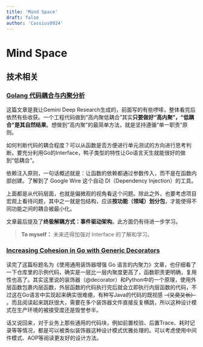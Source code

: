 ```yaml
---
title: 'Mind Space'
draft: false
author: 'Cassius0924'
---
```


# Mind Space

## 技术相关

### [Golang 代码耦合与内聚分析](https://docs.google.com/document/d/15Zc0XVxfYVRQ8aAAu4-50mANor1booFaqT5SZykJSv4/edit?tab=t.0)

这篇文章是我让Gemini Deep Research生成的，前面写的有些啰嗦，整体看完后依然有些收获。一个工程代码做到“高内聚低耦合”其实**只要做好“高****内聚****”，“低****耦合****”是其自然结果**。想做到“高内聚”的最简单方法，就是坚持遵循“单一职责”原则。

如何判断代码的耦合程度？可以从函数是否方便进行单元测试的方向进行思考判断。要充分利用Go的Interface，鸭子类型的特性让Go语言天生就能很好的做到“低耦合”。

依赖注入原则，一句话概述就是：让函数的依赖都通过参数传入，而不是在函数内部创建。了解到了 Google Wire 这个自动 DI（Dependency Injection）的工具。

上面都是从代码层面，也就是偏微观的视角看这个问题。除此之外，也要考虑项目宏观上看待问题，其中之一就是包结构，应该**按功能（领域）划分包**，才能使得不同功能之间的耦合被最小化。

文章最后提及了**终极****解耦****方式：事件驱动架构**。此方面仍有待进一步学习。

> **To myself：** 未来还得加强对 Interface 的了解和学习。

### [Increasing Cohesion in Go with Generic Decorators](https://threedots.tech/post/increasing-cohesion-in-go-with-generic-decorators/)

读完了这篇标题名为《使用通用装饰器增强 Go 语言的内聚力》文章，也仔细看了一下仓库里的示例代码，确实是一层比一层内聚度更高了，函数职责更明确，复用性也高了。其实这里说的装饰器（@decorator）和Python中的一个原理，使用外层函数包裹内层函数，外层函数的代码执行完后就会立即执行内层函数的代码，不过这在Go语言中实现起来确实很难绷，有种写Java的代码的既视感 ~~（又臭又长）~~ 。而且阅读起来跳跃很大，需要在多个装饰器文件直接反复横跳，所以这种设计模式在生产环境的被接受度还是毁誉参半。

话又说回来，对于业务上那些通用的代码块，例如前置校验、后置Trace、耗时记录等等情况，都是可以被类似装饰器这种设计模式优雅处理的。可以考虑使用中间件模式、AOP等阅读更友好的设计方法。